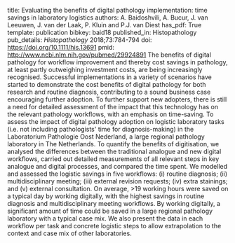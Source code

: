 title: Evaluating the benefits of digital pathology implementation: time savings in laboratory logistics
authors: A. Baidoshvili, A. Bucur, J. van Leeuwen, J. van der Laak, P. Kluin and P.J. van Diest
has_pdf: True
template: publication
bibkey: baid18
published_in: Histopathology
pub_details: <i>Histopathology</i> 2018;73:784-794
doi: https://doi.org/10.1111/his.13691
pmid: http://www.ncbi.nlm.nih.gov/pubmed/29924891
The benefits of digital pathology for workflow improvement and thereby cost savings in pathology, at least partly outweighing investment costs, are being increasingly recognised. Successful implementations in a variety of scenarios have started to demonstrate the cost benefits of digital pathology for both research and routine diagnosis, contributing to a sound business case encouraging further adoption. To further support new adopters, there is still a need for detailed assessment of the impact that this technology has on the relevant pathology workflows, with an emphasis on time-saving. To assess the impact of digital pathology adoption on logistic laboratory tasks (i.e. not including pathologists' time for diagnosis-making) in the Laboratorium Pathologie Oost Nederland, a large regional pathology laboratory in The Netherlands. To quantify the benefits of digitisation, we analysed the differences between the traditional analogue and new digital workflows, carried out detailed measurements of all relevant steps in key analogue and digital processes, and compared the time spent. We modelled and assessed the logistic savings in five workflows: (i) routine diagnosis; (ii) multidisciplinary meeting; (iii) external revision requests; (iv) extra stainings; and (v) external consultation. On average, >19 working hours were saved on a typical day by working digitally, with the highest savings in routine diagnosis and multidisciplinary meeting workflows. By working digitally, a significant amount of time could be saved in a large regional pathology laboratory with a typical case mix. We also present the data in each workflow per task and concrete logistic steps to allow extrapolation to the context and case mix of other laboratories.

